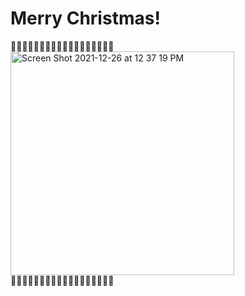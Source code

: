 # Merry Christmas!
🎄🎄🎄🎄🎄🎄🎄🎄🎄🎄🎄🎄🎄🎄🎄🎄🎄🎄 
</br>
<img width="358" alt="Screen Shot 2021-12-26 at 12 37 19 PM" src="https://user-images.githubusercontent.com/91695375/147415867-ae037e39-950f-4573-a275-41b99b1dc08c.png">
</br>
🎄🎄🎄🎄🎄🎄🎄🎄🎄🎄🎄🎄🎄🎄🎄🎄🎄🎄 

